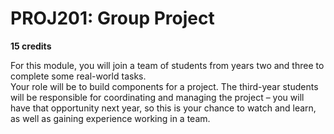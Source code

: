 # PROJ201: Group Project

**15 credits**

For this module, you will join a team of students from years two and three to complete some real-world tasks.  
Your role will be to build components for a project.  The third-year students will be responsible for coordinating and managing the project – you will have that opportunity next year, so this is your chance to watch and learn, as well as gaining experience working in a team.
